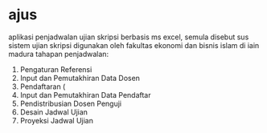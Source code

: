 # ajus
aplikasi penjadwalan ujian skripsi berbasis ms excel, semula disebut sus sistem ujian skripsi
digunakan oleh fakultas ekonomi dan bisnis islam di iain madura
tahapan penjadwalan:
1. Pengaturan Referensi
2. Input dan Pemutakhiran Data Dosen
3. Pendaftaran (
4. Input dan Pemutakhiran Data Pendaftar
5. Pendistribusian Dosen Penguji
6. Desain Jadwal Ujian
7. Proyeksi Jadwal Ujian
